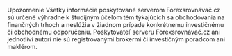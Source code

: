 <span class="badge">Upozornenie</span> Všetky informácie poskytované serverom Forexsrovnávač.cz sú určené výhradne k študijným účelom tém týkajúcich sa obchodovania na finančných trhoch a neslúžia v žiadnom prípade konkrétnemu investičnému či obchodnému odporučeniu. Poskytovateľ serveru Forexsrovnávač.cz ani jednotliví autori nie sú registrovanými brokermi či investičným poradcom ani maklérom.